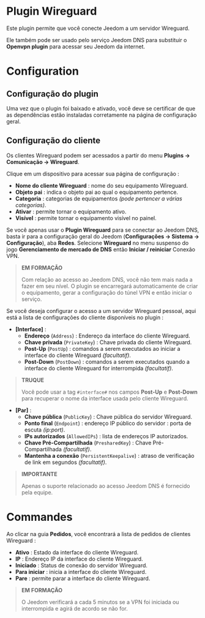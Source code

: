 # Plugin Wireguard

Este plugin permite que você conecte Jeedom a um servidor Wireguard.

Ele também pode ser usado pelo serviço Jeedom DNS para substituir o **Openvpn plugin** para acessar seu Jeedom da internet.

# Configuration

## Configuração do plugin

Uma vez que o plugin foi baixado e ativado, você deve se certificar de que as dependências estão instaladas corretamente na página de configuração geral.

## Configuração do cliente

Os clientes Wireguard podem ser acessados a partir do menu **Plugins → Comunicação → Wireguard**.

Clique em um dispositivo para acessar sua página de configuração :

- **Nome do cliente Wireguard** : nome do seu equipamento Wireguard.
- **Objeto pai** : indica o objeto pai ao qual o equipamento pertence.
- **Categoria** : categorias de equipamentos *(pode pertencer a várias categorias)*.
- **Ativar** : permite tornar o equipamento ativo.
- **Visível** : permite tornar o equipamento visível no painel.

Se você apenas usar o **Plugin Wireguard** para se conectar ao Jeedom DNS, basta ir para a configuração geral do Jeedom (**Configurações → Sistema → Configuração**), aba **Redes**. Selecione **Wireguard** no menu suspenso do jogo **Gerenciamento de mercado de DNS** então **Iniciar / reiniciar** Conexão VPN.

>**EM FORMAÇÃO**
>
>Com relação ao acesso ao Jeedom DNS, você não tem mais nada a fazer em seu nível. O plugin se encarregará automaticamente de criar o equipamento, gerar a configuração do túnel VPN e então iniciar o serviço.

Se você deseja configurar o acesso a um servidor Wireguard pessoal, aqui está a lista de configurações do cliente disponíveis no plugin :

- **[Interface]** :
    - **Endereço** (`Address`) : Endereço da interface do cliente Wireguard.
    - **Chave privada** (`PrivateKey`) : Chave privada do cliente Wireguard.
    - **Post-Up** (`PostUp`) : comandos a serem executados ao iniciar a interface do cliente Wireguard *(facultatif)*.
    - **Post-Down** (`PostDown`) : comandos a serem executados quando a interface do cliente Wireguard for interrompida *(facultatif)*.

>**TRUQUE**
>
>Você pode usar a tag ``#interface#`` nos campos **Post-Up** e **Post-Down** para recuperar o nome da interface usada pelo cliente Wireguard.

- **[Par]** :
    - **Chave pública** (`PublicKey`) : Chave pública do servidor Wireguard.
    - **Ponto final** (`Endpoint`) : endereço IP público do servidor : porta de escuta *(ip:port)*.
    - **IPs autorizados** (`AllowedIPs`) : lista de endereços IP autorizados.
    - **Chave Pré-Compartilhada** (`PresharedKey`) : Chave Pré-Compartilhada *(facultatif)*.
    - **Mantenha a conexão** (`PersistentKeepalive`) : atraso de verificação de link em segundos *(facultatif)*.

>**IMPORTANTE**
>
>Apenas o suporte relacionado ao acesso Jeedom DNS é fornecido pela equipe.

# Commandes

Ao clicar na guia **Pedidos**, você encontrará a lista de pedidos de clientes Wireguard :

- **Ativo** : Estado da interface do cliente Wireguard.
- **IP** : Endereço IP da interface do cliente Wireguard.
- **Iniciado** : Status de conexão do servidor Wireguard.
- **Para iniciar** : inicia a interface do cliente Wireguard.
- **Pare** : permite parar a interface do cliente Wireguard.

>**EM FORMAÇÃO**
>
>O Jeedom verificará a cada 5 minutos se a VPN foi iniciada ou interrompida e agirá de acordo se não for.
